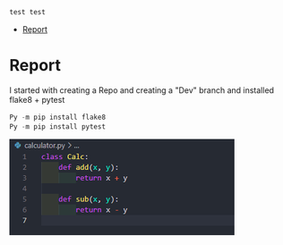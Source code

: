 ```python
test test
```

- [Report](#Report)


# Report

I started with creating a Repo and creating a "Dev" branch and installed flake8 + pytest
```python
Py -m pip install flake8
Py -m pip install pytest
```

![](img/1.png)